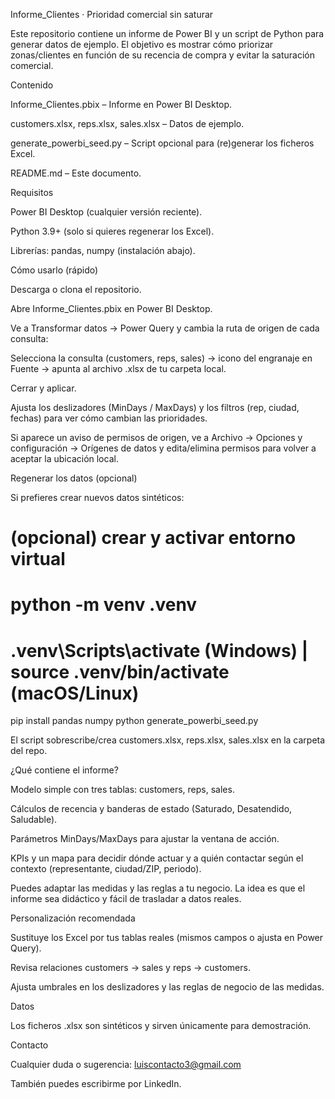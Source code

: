 Informe_Clientes · Prioridad comercial sin saturar

Este repositorio contiene un informe de Power BI y un script de Python para generar datos de ejemplo. El objetivo es mostrar cómo priorizar zonas/clientes en función de su recencia de compra y evitar la saturación comercial.

Contenido

Informe_Clientes.pbix – Informe en Power BI Desktop.

customers.xlsx, reps.xlsx, sales.xlsx – Datos de ejemplo.

generate_powerbi_seed.py – Script opcional para (re)generar los ficheros Excel.

README.md – Este documento.

Requisitos

Power BI Desktop (cualquier versión reciente).

Python 3.9+ (solo si quieres regenerar los Excel).

Librerías: pandas, numpy (instalación abajo).

Cómo usarlo (rápido)

Descarga o clona el repositorio.

Abre Informe_Clientes.pbix en Power BI Desktop.

Ve a Transformar datos → Power Query y cambia la ruta de origen de cada consulta:

Selecciona la consulta (customers, reps, sales) → icono del engranaje en Fuente → apunta al archivo .xlsx de tu carpeta local.

Cerrar y aplicar.

Ajusta los deslizadores (MinDays / MaxDays) y los filtros (rep, ciudad, fechas) para ver cómo cambian las prioridades.

Si aparece un aviso de permisos de origen, ve a Archivo → Opciones y configuración → Orígenes de datos y edita/elimina permisos para volver a aceptar la ubicación local.

Regenerar los datos (opcional)

Si prefieres crear nuevos datos sintéticos:

# (opcional) crear y activar entorno virtual
# python -m venv .venv
# .venv\Scripts\activate  (Windows)   |   source .venv/bin/activate (macOS/Linux)

pip install pandas numpy
python generate_powerbi_seed.py


El script sobrescribe/crea customers.xlsx, reps.xlsx, sales.xlsx en la carpeta del repo.

¿Qué contiene el informe?

Modelo simple con tres tablas: customers, reps, sales.

Cálculos de recencia y banderas de estado (Saturado, Desatendido, Saludable).

Parámetros MinDays/MaxDays para ajustar la ventana de acción.

KPIs y un mapa para decidir dónde actuar y a quién contactar según el contexto (representante, ciudad/ZIP, periodo).

Puedes adaptar las medidas y las reglas a tu negocio. La idea es que el informe sea didáctico y fácil de trasladar a datos reales.

Personalización recomendada

Sustituye los Excel por tus tablas reales (mismos campos o ajusta en Power Query).

Revisa relaciones customers → sales y reps → customers.

Ajusta umbrales en los deslizadores y las reglas de negocio de las medidas.

Datos

Los ficheros .xlsx son sintéticos y sirven únicamente para demostración.

Contacto

Cualquier duda o sugerencia: luiscontacto3@gmail.com

También puedes escribirme por LinkedIn.

